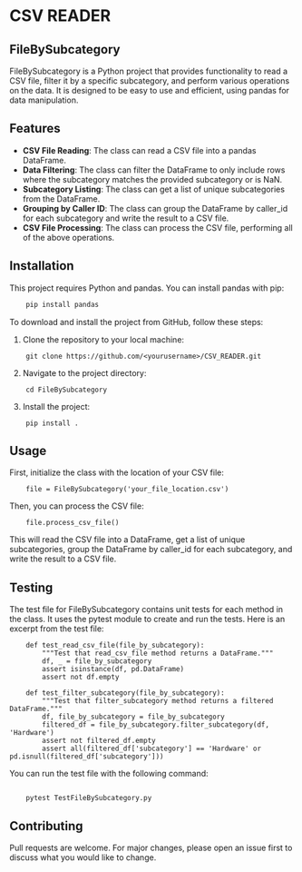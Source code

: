 # CSV READER

## FileBySubcategory
FileBySubcategory is a Python project that provides functionality to read a CSV file, filter it by a specific subcategory, and perform various operations on the data. It is designed to be easy to use and efficient, using pandas for data manipulation.

## Features
- **CSV File Reading**: The class can read a CSV file into a pandas DataFrame.
- **Data Filtering**: The class can filter the DataFrame to only include rows where the subcategory matches the provided subcategory or is NaN.
- **Subcategory Listing**: The class can get a list of unique subcategories from the DataFrame.
- **Grouping by Caller ID**: The class can group the DataFrame by caller_id for each subcategory and write the result to a CSV file.
- **CSV File Processing**: The class can process the CSV file, performing all of the above operations.

## Installation
This project requires Python and pandas. You can install pandas with pip:

```bash
    pip install pandas
```

To download and install the project from GitHub, follow these steps:

1. Clone the repository to your local machine:
```
    git clone https://github.com/<yourusername>/CSV_READER.git
```

2. Navigate to the project directory:
```
    cd FileBySubcategory
```

3. Install the project:
```
    pip install .
```


## Usage
First, initialize the class with the location of your CSV file:
```
    file = FileBySubcategory('your_file_location.csv')
```

Then, you can process the CSV file:
```
    file.process_csv_file()
```

This will read the CSV file into a DataFrame, get a list of unique subcategories, group the DataFrame by caller_id for each subcategory, and write the result to a CSV file.

## Testing
The test file for FileBySubcategory contains unit tests for each method in the class. It uses the pytest module to create and run the tests. Here is an excerpt from the test file:
```
    def test_read_csv_file(file_by_subcategory):
        """Test that read_csv_file method returns a DataFrame."""
        df, _ = file_by_subcategory
        assert isinstance(df, pd.DataFrame)
        assert not df.empty

    def test_filter_subcategory(file_by_subcategory):
        """Test that filter_subcategory method returns a filtered DataFrame."""
        df, file_by_subcategory = file_by_subcategory
        filtered_df = file_by_subcategory.filter_subcategory(df, 'Hardware')
        assert not filtered_df.empty
        assert all(filtered_df['subcategory'] == 'Hardware' or pd.isnull(filtered_df['subcategory']))
```
You can run the test file with the following command:
```
    
    pytest TestFileBySubcategory.py
```

## Contributing
Pull requests are welcome. For major changes, please open an issue first to discuss what you would like to change.
